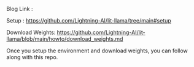 Blog Link :

Setup : https://github.com/Lightning-AI/lit-llama/tree/main#setup

Download Weights: https://github.com/Lightning-AI/lit-llama/blob/main/howto/download_weights.md

Once you setup the environment and download weights, you can follow along with this repo.
